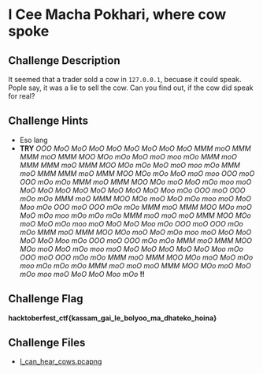# I Cee Macha Pokhari, where cow spoke

## Challenge Description

It seemed that a trader sold a cow in `127.0.0.1`, becuase it could speak. Pople say, it was a lie to sell the cow. Can you find out, if the cow did speak for real?

## Challenge Hints

- Eso lang
- **TRY** *OOO MoO MoO MoO MoO MoO MoO MoO MoO MMM moO MMM MMM moO MMM MOO MOo mOo MoO moO moo mOo MMM moO MMM MMM moO MMM MOO MOo mOo MoO moO moo mOo MMM moO MMM MMM moO MMM MOO MOo mOo MoO moO moo OOO moO OOO mOo mOo MMM moO MMM MOO MOo moO MoO mOo moo moO MoO MoO MoO MoO MoO MoO MoO MoO Moo mOo OOO moO OOO mOo mOo MMM moO MMM MOO MOo moO MoO mOo moo moO MoO Moo mOo OOO moO OOO mOo mOo MMM moO MMM MOO MOo moO MoO mOo moo mOo mOo mOo MMM moO moO moO MMM MOO MOo moO MoO mOo moo moO MoO MoO Moo mOo OOO moO OOO mOo mOo MMM moO MMM MOO MOo moO MoO mOo moo moO MoO MoO MoO MoO Moo mOo OOO moO OOO mOo mOo MMM moO MMM MOO MOo moO MoO mOo moo moO MoO MoO MoO MoO MoO Moo mOo OOO moO OOO mOo mOo MMM moO MMM MOO MOo moO MoO mOo moo mOo mOo mOo MMM moO moO moO MMM MOO MOo moO MoO mOo moo moO MoO MoO Moo mOo* **!!**

## Challenge Flag

**hacktoberfest_ctf{kassam_gai_le_bolyoo_ma_dhateko_hoina}**

## Challenge Files

- [I_can_hear_cows.pcapng](I_can_hear_cows.pcapng)